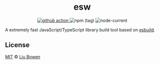 <h1 align="center">esw</h1>

<p align="center">
  <a href="https://github.com/lbwa/esw/actions/workflows/test.yml">
    <img alt="github action" src="https://github.com/lbwa/esw/actions/workflows/test.yml/badge.svg"/>
  </a>
  <img alt="npm (tag)" src="https://img.shields.io/npm/v/esw/latest?style=flat-square">
  <img alt="node-current" src="https://img.shields.io/node/v/esw?style=flat-square">
</p>

A extremely fast JavaScript/TypeScript library build tool based on [esbuild](https://github.com/evanw/esbuild).

## License

[MIT](./LICENSE) © [Liu Bowen](https://github.com/lbwa)
